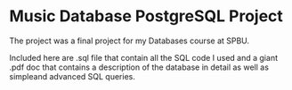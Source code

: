 # Music Database PostgreSQL Project
The project was a final project for my Databases course at SPBU.

Included here are .sql file that contain all the SQL code I used and a giant .pdf doc that contains a description of the database in detail as well as simpleand advanced SQL queries.

